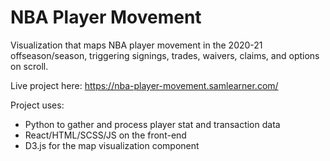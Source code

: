 # NBA Player Movement

Visualization that maps NBA player movement in the 2020-21 offseason/season, triggering signings, trades, waivers, claims, and options on scroll.

Live project here: https://nba-player-movement.samlearner.com/

Project uses:
* Python to gather and process player stat and transaction data
* React/HTML/SCSS/JS on the front-end
* D3.js for the map visualization component 
